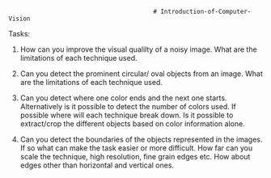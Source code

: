                                             # Introduction-of-Computer-Vision
Tasks:
1.   How can you improve the visual qualilty of a noisy image. What are the limitations of each   technique used.
 
2.	  Can you detect the prominent circular/ oval objects from an image. What are the limitations of each technique used.
3.	  Can you detect where one color ends and the next one starts. Alternatively is it possible to detect the number of colors used. If possible where will each technique break          down.
     Is it possible to extract/crop the different objects based on color information alone.
 

4.   Can you detect the boundaries of the objects represented in the images. If so what can make the task easier or more difficult.
     How far can you scale the technique, high resolution, fine grain edges etc.
     How about edges other than horizontal and vertical ones. 
 

